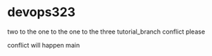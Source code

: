 # devops323
two to the one to the one to the three
tutorial_branch
conflict please

conflict will happen
 main
